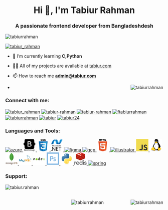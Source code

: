 <h1 align="center">Hi 👋, I'm Tabiur Rahman</h1>
<h3 align="center">A passionate frontend developer from Bangladeshdesh</h3>

<p align="left"> <img src="https://komarev.com/ghpvc/?username=tabiurrahman&label=Profile%20views&color=0e75b6&style=flat" alt="tabiurrahman" /> </p>

<p align="left"> <a href="https://twitter.com/tabiur_rahman" target="blank"><img src="https://img.shields.io/twitter/follow/tabiur_rahman?logo=twitter&style=for-the-badge" alt="tabiur_rahman" /></a> </p>

- 🌱 I’m currently learning **C,Python**

- 👨‍💻 All of my projects are available at [tabiur.com](tabiur.com)

- 📫 How to reach me **admin@tabiur.com**
- <p><img align="right" src="[https://www.google.com/url?sa=i&url=https%3A%2F%2Fgithub.com%2Frudrabarad%2FGifs&psig=AOvVaw0625xPvu3X8CSqK-FsOuPh&ust=1685888414500000&source=images&cd=vfe&ved=0CBEQjRxqFwoTCPjN4e6lp_8CFQAAAAAdAAAAABAT](https://www.google.com/url?sa=i&url=https%3A%2F%2Fgithub.com%2Frudrabarad%2FGifs&psig=AOvVaw0625xPvu3X8CSqK-FsOuPh&ust=1685888414500000&source=images&cd=vfe&ved=0CBEQjRxqFwoTCPjN4e6lp_8CFQAAAAAdAAAAABAY)" alt="tabiurrahman" /></p>

<h3 align="left">Connect with me:</h3>
<p align="left">
<a href="https://twitter.com/tabiur_rahman" target="blank"><img align="center" src="https://raw.githubusercontent.com/rahuldkjain/github-profile-readme-generator/master/src/images/icons/Social/twitter.svg" alt="tabiur_rahman" height="30" width="40" /></a>
<a href="https://linkedin.com/in/tabiur-rahman" target="blank"><img align="center" src="https://raw.githubusercontent.com/rahuldkjain/github-profile-readme-generator/master/src/images/icons/Social/linked-in-alt.svg" alt="tabiur-rahman" height="30" width="40" /></a>
<a href="https://stackoverflow.com/users/tabiur-rahman" target="blank"><img align="center" src="https://raw.githubusercontent.com/rahuldkjain/github-profile-readme-generator/master/src/images/icons/Social/stack-overflow.svg" alt="tabiur-rahman" height="30" width="40" /></a>
<a href="https://fb.com/ftabiurrahman" target="blank"><img align="center" src="https://raw.githubusercontent.com/rahuldkjain/github-profile-readme-generator/master/src/images/icons/Social/facebook.svg" alt="ftabiurrahman" height="30" width="40" /></a>
<a href="https://dribbble.com/tabiurrahman" target="blank"><img align="center" src="https://raw.githubusercontent.com/rahuldkjain/github-profile-readme-generator/master/src/images/icons/Social/dribbble.svg" alt="tabiurrahman" height="30" width="40" /></a>
<a href="https://www.behance.net/tabiur" target="blank"><img align="center" src="https://raw.githubusercontent.com/rahuldkjain/github-profile-readme-generator/master/src/images/icons/Social/behance.svg" alt="tabiur" height="30" width="40" /></a>
<a href="https://www.youtube.com/c/tabiur24" target="blank"><img align="center" src="https://raw.githubusercontent.com/rahuldkjain/github-profile-readme-generator/master/src/images/icons/Social/youtube.svg" alt="tabiur24" height="30" width="40" /></a>
</p>

<h3 align="left">Languages and Tools:</h3>
<p align="left"> <a href="https://azure.microsoft.com/en-in/" target="_blank" rel="noreferrer"> <img src="https://www.vectorlogo.zone/logos/microsoft_azure/microsoft_azure-icon.svg" alt="azure" width="40" height="40"/> </a> <a href="https://getbootstrap.com" target="_blank" rel="noreferrer"> <img src="https://raw.githubusercontent.com/devicons/devicon/master/icons/bootstrap/bootstrap-plain-wordmark.svg" alt="bootstrap" width="40" height="40"/> </a> <a href="https://www.w3schools.com/css/" target="_blank" rel="noreferrer"> <img src="https://raw.githubusercontent.com/devicons/devicon/master/icons/css3/css3-original-wordmark.svg" alt="css3" width="40" height="40"/> </a> <a href="https://dotnet.microsoft.com/" target="_blank" rel="noreferrer"> <img src="https://raw.githubusercontent.com/devicons/devicon/master/icons/dot-net/dot-net-original-wordmark.svg" alt="dotnet" width="40" height="40"/> </a> <a href="https://www.figma.com/" target="_blank" rel="noreferrer"> <img src="https://www.vectorlogo.zone/logos/figma/figma-icon.svg" alt="figma" width="40" height="40"/> </a> <a href="https://cloud.google.com" target="_blank" rel="noreferrer"> <img src="https://www.vectorlogo.zone/logos/google_cloud/google_cloud-icon.svg" alt="gcp" width="40" height="40"/> </a> <a href="https://www.w3.org/html/" target="_blank" rel="noreferrer"> <img src="https://raw.githubusercontent.com/devicons/devicon/master/icons/html5/html5-original-wordmark.svg" alt="html5" width="40" height="40"/> </a> <a href="https://www.adobe.com/in/products/illustrator.html" target="_blank" rel="noreferrer"> <img src="https://www.vectorlogo.zone/logos/adobe_illustrator/adobe_illustrator-icon.svg" alt="illustrator" width="40" height="40"/> </a> <a href="https://developer.mozilla.org/en-US/docs/Web/JavaScript" target="_blank" rel="noreferrer"> <img src="https://raw.githubusercontent.com/devicons/devicon/master/icons/javascript/javascript-original.svg" alt="javascript" width="40" height="40"/> </a> <a href="https://www.linux.org/" target="_blank" rel="noreferrer"> <img src="https://raw.githubusercontent.com/devicons/devicon/master/icons/linux/linux-original.svg" alt="linux" width="40" height="40"/> </a> <a href="https://www.mongodb.com/" target="_blank" rel="noreferrer"> <img src="https://raw.githubusercontent.com/devicons/devicon/master/icons/mongodb/mongodb-original-wordmark.svg" alt="mongodb" width="40" height="40"/> </a> <a href="https://www.mysql.com/" target="_blank" rel="noreferrer"> <img src="https://raw.githubusercontent.com/devicons/devicon/master/icons/mysql/mysql-original-wordmark.svg" alt="mysql" width="40" height="40"/> </a> <a href="https://nodejs.org" target="_blank" rel="noreferrer"> <img src="https://raw.githubusercontent.com/devicons/devicon/master/icons/nodejs/nodejs-original-wordmark.svg" alt="nodejs" width="40" height="40"/> </a> <a href="https://www.photoshop.com/en" target="_blank" rel="noreferrer"> <img src="https://raw.githubusercontent.com/devicons/devicon/master/icons/photoshop/photoshop-line.svg" alt="photoshop" width="40" height="40"/> </a> <a href="https://www.python.org" target="_blank" rel="noreferrer"> <img src="https://raw.githubusercontent.com/devicons/devicon/master/icons/python/python-original.svg" alt="python" width="40" height="40"/> </a> <a href="https://redis.io" target="_blank" rel="noreferrer"> <img src="https://raw.githubusercontent.com/devicons/devicon/master/icons/redis/redis-original-wordmark.svg" alt="redis" width="40" height="40"/> </a> <a href="https://spring.io/" target="_blank" rel="noreferrer"> <img src="https://www.vectorlogo.zone/logos/springio/springio-icon.svg" alt="spring" width="40" height="40"/> </a> </p>

<h3 align="left">Support:</h3>
<p><a href="https://www.buymeacoffee.com/tabiur.rahman"> <img align="left" src="https://cdn.buymeacoffee.com/buttons/v2/default-yellow.png" height="50" width="210" alt="tabiur.rahman" /></a></p><br><br>

<p><img align="right" src="https://github-readme-stats.vercel.app/api/top-langs?username=tabiurrahman&show_icons=true&locale=en&layout=compact" alt="tabiurrahman" /></p>

<p>&nbsp;<img align="left" src="https://github-readme-stats.vercel.app/api?username=tabiurrahman&show_icons=true&locale=en" alt="tabiurrahman" /></p>
